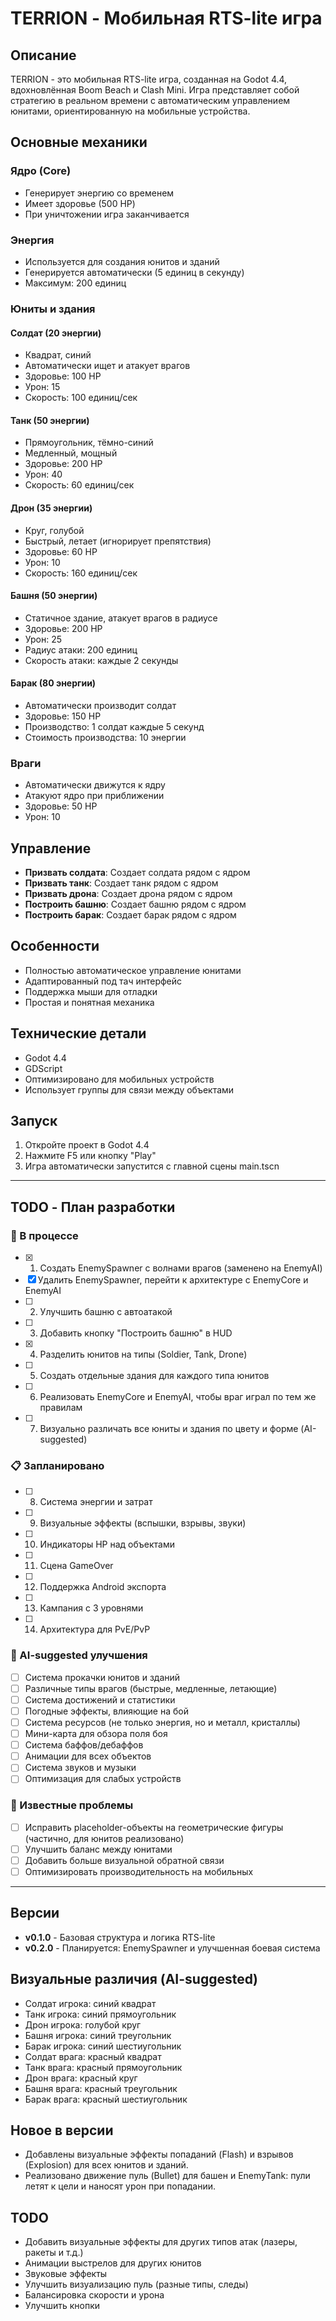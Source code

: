 # TERRION - Мобильная RTS-lite игра

## Описание
TERRION - это мобильная RTS-lite игра, созданная на Godot 4.4, вдохновлённая Boom Beach и Clash Mini. Игра представляет собой стратегию в реальном времени с автоматическим управлением юнитами, ориентированную на мобильные устройства.

## Основные механики

### Ядро (Core)
- Генерирует энергию со временем
- Имеет здоровье (500 HP)
- При уничтожении игра заканчивается

### Энергия
- Используется для создания юнитов и зданий
- Генерируется автоматически (5 единиц в секунду)
- Максимум: 200 единиц

### Юниты и здания

#### Солдат (20 энергии)
- Квадрат, синий
- Автоматически ищет и атакует врагов
- Здоровье: 100 HP
- Урон: 15
- Скорость: 100 единиц/сек

#### Танк (50 энергии)
- Прямоугольник, тёмно-синий
- Медленный, мощный
- Здоровье: 200 HP
- Урон: 40
- Скорость: 60 единиц/сек

#### Дрон (35 энергии)
- Круг, голубой
- Быстрый, летает (игнорирует препятствия)
- Здоровье: 60 HP
- Урон: 10
- Скорость: 160 единиц/сек

#### Башня (50 энергии)
- Статичное здание, атакует врагов в радиусе
- Здоровье: 200 HP
- Урон: 25
- Радиус атаки: 200 единиц
- Скорость атаки: каждые 2 секунды

#### Барак (80 энергии)
- Автоматически производит солдат
- Здоровье: 150 HP
- Производство: 1 солдат каждые 5 секунд
- Стоимость производства: 10 энергии

### Враги
- Автоматически движутся к ядру
- Атакуют ядро при приближении
- Здоровье: 50 HP
- Урон: 10

## Управление
- **Призвать солдата**: Создает солдата рядом с ядром
- **Призвать танк**: Создает танк рядом с ядром
- **Призвать дрона**: Создает дрона рядом с ядром
- **Построить башню**: Создает башню рядом с ядром
- **Построить барак**: Создает барак рядом с ядром

## Особенности
- Полностью автоматическое управление юнитами
- Адаптированный под тач интерфейс
- Поддержка мыши для отладки
- Простая и понятная механика

## Технические детали
- Godot 4.4
- GDScript
- Оптимизировано для мобильных устройств
- Использует группы для связи между объектами

## Запуск
1. Откройте проект в Godot 4.4
2. Нажмите F5 или кнопку "Play"
3. Игра автоматически запустится с главной сцены main.tscn

---

## TODO - План разработки

### 🚧 В процессе
- [x] 1. Создать EnemySpawner с волнами врагов (заменено на EnemyAI)
- [x] Удалить EnemySpawner, перейти к архитектуре с EnemyCore и EnemyAI
- [ ] 2. Улучшить башню с автоатакой
- [ ] 3. Добавить кнопку "Построить башню" в HUD
- [x] 4. Разделить юнитов на типы (Soldier, Tank, Drone)
- [ ] 5. Создать отдельные здания для каждого типа юнитов
- [ ] 6. Реализовать EnemyCore и EnemyAI, чтобы враг играл по тем же правилам
- [ ] 7. Визуально различать все юниты и здания по цвету и форме (AI-suggested)

### 📋 Запланировано
- [ ] 8. Система энергии и затрат
- [ ] 9. Визуальные эффекты (вспышки, взрывы, звуки)
- [ ] 10. Индикаторы HP над объектами
- [ ] 11. Сцена GameOver
- [ ] 12. Поддержка Android экспорта
- [ ] 13. Кампания с 3 уровнями
- [ ] 14. Архитектура для PvE/PvP

### 🎯 AI-suggested улучшения
- [ ] Система прокачки юнитов и зданий
- [ ] Различные типы врагов (быстрые, медленные, летающие)
- [ ] Система достижений и статистики
- [ ] Погодные эффекты, влияющие на бой
- [ ] Система ресурсов (не только энергия, но и металл, кристаллы)
- [ ] Мини-карта для обзора поля боя
- [ ] Система баффов/дебаффов
- [ ] Анимации для всех объектов
- [ ] Система звуков и музыки
- [ ] Оптимизация для слабых устройств

### 🐛 Известные проблемы
- [ ] Исправить placeholder-объекты на геометрические фигуры (частично, для юнитов реализовано)
- [ ] Улучшить баланс между юнитами
- [ ] Добавить больше визуальной обратной связи
- [ ] Оптимизировать производительность на мобильных

---

## Версии
- **v0.1.0** - Базовая структура и логика RTS-lite
- **v0.2.0** - Планируется: EnemySpawner и улучшенная боевая система

## Визуальные различия (AI-suggested)
- Солдат игрока: синий квадрат
- Танк игрока: синий прямоугольник
- Дрон игрока: голубой круг
- Башня игрока: синий треугольник
- Барак игрока: синий шестиугольник
- Солдат врага: красный квадрат
- Танк врага: красный прямоугольник
- Дрон врага: красный круг
- Башня врага: красный треугольник
- Барак врага: красный шестиугольник

## Новое в версии
- Добавлены визуальные эффекты попаданий (Flash) и взрывов (Explosion) для всех юнитов и зданий.
- Реализовано движение пуль (Bullet) для башен и EnemyTank: пули летят к цели и наносят урон при попадании.

## TODO
- Добавить визуальные эффекты для других типов атак (лазеры, ракеты и т.д.)
- Анимации выстрелов для других юнитов
- Звуковые эффекты
- Улучшить визуализацию пуль (разные типы, следы)
- Балансировка скорости и урона
- Улучшить кнопки  

